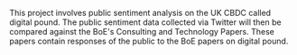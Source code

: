 This project involves public sentiment analysis on the UK CBDC called digital pound. The public sentiment data collected via Twitter will then be compared against the BoE's Consulting and Technology Papers. These papers contain responses of the public to the BoE papers on digital pound.
